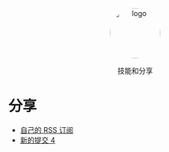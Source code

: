 <p align="center">
	<img width="100" height="100" src="https://avatars1.githubusercontent.com/u/21290640?v=4" alt="logo" style="border-radius: 9999px;">
</p>
<p align="center">
  技能和分享
</p>

# 分享

- [自己的 RSS 订阅](./rss.md)
- [新的提交 4](./test)
